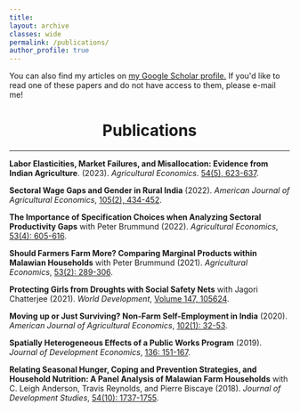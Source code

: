 ```yaml
---
title: 
layout: archive
classes: wide
permalink: /publications/
author_profile: true
---
```


You can also find my articles on <u><a href="https://scholar.google.com/citations?user=wPPXKHcAAAAJ&hl=en">my Google Scholar profile</a>.</u> If you'd like to read one of these papers and do not have access to them, please e-mail me!
<br>



# <center> Publications </center>
- - -



**Labor Elasticities, Market Failures, and Misallocation: Evidence from Indian Agriculture**. (2023). _Agricultural Economics_. [54(5), 623-637](https://onlinelibrary.wiley.com/doi/full/10.1111/agec.12800).

**Sectoral Wage Gaps and Gender in Rural India** (2022). _American Journal of Agricultural Economics_, [105(2), 434-452](https://onlinelibrary.wiley.com/doi/10.1111/ajae.12339).

**The Importance of Specification Choices when Analyzing Sectoral Productivity Gaps** with Peter Brummund (2022). _Agricultural Economics_, [53(4): 605-616](https://onlinelibrary.wiley.com/doi/full/10.1111/agec.12692).

**Should Farmers Farm More? Comparing Marginal Products within Malawian Households** with Peter Brummund (2021). _Agricultural Economics_, [53(2): 289-306](https://onlinelibrary.wiley.com/doi/full/10.1111/agec.12680).

**Protecting Girls from Droughts with Social Safety Nets** with Jagori Chatterjee (2021). _World Development_, [Volume 147, 105624](https://www.sciencedirect.com/science/article/pii/S0305750X21002394).

**Moving up or Just Surviving? Non-Farm Self-Employment in India** (2020). _American Journal of Agricultural Economics_, [102(1): 32-53](https://onlinelibrary.wiley.com/doi/full/10.1093/ajae/aaz037).

**Spatially Heterogeneous Effects of a Public Works Program** (2019). _Journal of Development Economics_, [136: 151-167](https://www.sciencedirect.com/science/article/pii/S0304387818304784).

**Relating Seasonal Hunger, Coping and Prevention Strategies, and Household Nutrition: A Panel Analysis of Malawian Farm Households** with C. Leigh Anderson, Travis Reynolds, and Pierre Biscaye (2018). _Journal of Development Studies_, [54(10): 1737-1755](https://www.tandfonline.com/doi/full/10.1080/00220388.2017.1371296).
